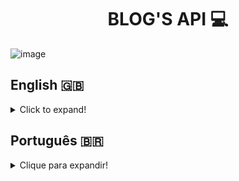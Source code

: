 <h1 align="center">BLOG'S API 💻</h1>

![image](https://user-images.githubusercontent.com/96205316/188949516-601b96c9-4ceb-4036-bf19-a5ff73270201.png)

## English 🇬🇧
<details>
  <summary>Click to expand!</summary>
  
### Description 📝
Blog's API is a RESTful API Developed with the MSC (Model-Service-Controller) layered software architecture, using the Sequelize ORM to manage database queries and manipulation. This project was developed during the Back-end module at [Trybe](https://www.betrybe.com/), in August, 2022. The objective of Blog's API was to simulate the system of a blog, managing login, users, post categories and posts.
The following ERD (Entity-Relationship Diagram) was provided for database construction.
![image](https://user-images.githubusercontent.com/96205316/188949372-e171e27d-adfe-47fb-a28c-45ed4a5f8d0f.png)


### Technologies and Tools 🔧
<img src="https://img.shields.io/badge/npm-CB3837?style=for-the-badge&logo=npm&logoColor=white" alt="npm-logo"/>
<img src="https://img.shields.io/badge/Docker-2CA5E0?style=for-the-badge&logo=docker&logoColor=white" alt="docker-logo"/>
<img src="https://img.shields.io/badge/MySQL-005C84?style=for-the-badge&logo=mysql&logoColor=white" alt="mysql-logo">
<img src="https://img.shields.io/badge/Node.js-339933?style=for-the-badge&logo=nodedotjs&logoColor=white" alt="nodejs-logo"/>
<img src="https://img.shields.io/badge/Express.js-000000?style=for-the-badge&logo=express&logoColor=white" alt="express-logo"/>
<img src="https://img.shields.io/badge/Sequelize-52B0E7?style=for-the-badge&logo=Sequelize&logoColor=white" alt="sequelize-logo" />
<img src="https://img.shields.io/badge/JWT-000000?style=for-the-badge&logo=JSON%20web%20tokens&logoColor=white" alt="jwt-logo" />
<img src="https://img.shields.io/badge/Postman-FF6C37?style=for-the-badge&logo=Postman&logoColor=white" alt="postman-logo"/>
<img src="https://img.shields.io/badge/Swagger-85EA2D?style=for-the-badge&logo=Swagger&logoColor=white" alt="swagger-logo"/>

Blog's API was developed through **Docker** to create an isolated development environment. The **npm** packages **dotenv** and **express-rescue** were used to manage environment variables and deal with asynchronous errors, respectively. This project was developed using the **MSC** (Model-Service-Controller) layered architecture, using the ORM **Sequelize** to take care of all database manipulation and querying abstration. Also, the **jsonwebtoken** (JWT) library was used to generate and authenticate tokens, aiming to add a security layer into this API using validation middlewares.   
The **Express.js** framework was used to design and structure this API's endpoints following **REST** Principles. **Nodemon** and **Postman** were used to monitor and test scripts and requests during development. Afterwards, **Swagger** was used to write this API's documentation.

### Installation 📋
1. Create a directory using the **mkdir** command:
```
  mkdir saraivais-projects
```

2. Access the directory using the **cd** command and clone the repository:
```
  cd saraivais-projects
  git clone https://github.com/saraivais/blogs-api
```

3. Access the project directory and install it's dependencies:
```
  cd blogs-api
  npm i
```

4. Lastly, use the **npm start** command and access the **API documentation** via browser, using the following url
```
  http://localhost:3000
```
  
### If you'd like more information, this API is also available on Postman!


</details>

## Português 🇧🇷
<details>
  <summary>Clique para expandir!</summary>
  
### Descrição 📝
Blog's API é uma API RESTful desenvolvida com a arquitetura de software em camadas MSC (Model-Service-Controller), utilizando o Sequelize ORM para gerenciar consultas e manipulação de banco de dados. Este projeto foi desenvolvido durante o módulo Back-end em [Trybe](https://www.betrybe.com/), em Agosto de 2022. O objetivo do Blog's API foi simular o sistema de um blog, gerenciando login, usuários , categorias de postagem e postagens.
O seguinte ERD (Diagrama Entidade-Relacionamento) foi fornecido para construção do banco de dados.
![image](https://user-images.githubusercontent.com/96205316/188949391-495c5e8d-4f6b-40b0-ab36-45d74228392d.png)


### Tecnologias e Ferramentas 🔧
<img src="https://img.shields.io/badge/npm-CB3837?style=for-the-badge&logo=npm&logoColor=white" alt="npm-logo"/>
<img src="https://img.shields.io/badge/Docker-2CA5E0?style=for-the-badge&logo=docker&logoColor=white" alt="docker-logo"/>
<img src="https://img.shields.io/badge/MySQL-005C84?style=for-the-badge&logo=mysql&logoColor=white" alt="mysql-logo">
<img src="https://img.shields.io/badge/Node.js-339933?style=for-the-badge&logo=nodedotjs&logoColor=white" alt="nodejs-logo"/>
<img src="https://img.shields.io/badge/Express.js-000000?style=for-the-badge&logo=express&logoColor=white" alt="express-logo"/>
<img src="https://img.shields.io/badge/Sequelize-52B0E7?style=for-the-badge&logo=Sequelize&logoColor=white" alt="sequelize-logo" />
<img src="https://img.shields.io/badge/JWT-000000?style=for-the-badge&logo=JSON%20web%20tokens&logoColor=white" alt="jwt-logo" />
<img src="https://img.shields.io/badge/Postman-FF6C37?style=for-the-badge&logo=Postman&logoColor=white" alt="postman-logo"/>
<img src="https://img.shields.io/badge/Swagger-85EA2D?style=for-the-badge&logo=Swagger&logoColor=white" alt="swagger-logo"/>

Blog's API foi desenvolvido por meio do **Docker** para criar um ambiente de desenvolvimento isolado. Os pacotes **npm** **dotenv** e **express-rescue** foram usados para gerenciar variáveis de ambiente e lidar com erros assíncronos, respectivamente. Este projeto foi desenvolvido utilizando a arquitetura em camadas **MSC** (Model-Service-Controller), utilizando o ORM **Sequelize** para cuidar de toda a abstração de consultas e manipulação do banco de dados. Além disso, a biblioteca **jsonwebtoken** (JWT) foi utilizada para gerar e autenticar tokens, com o objetivo de adicionar uma camada de segurança a esta API utilizando middlewares de validação.   
O framework **Express.js** foi usado para projetar e estruturar os endpoints dessa API seguindo os Princípios **REST**. O **Nodemon** e o **Postman** fora, usados para monitorar e testar scripts e solicitações durante o desenvolvimento. Posteriormente, **Swagger** foi utilizado para escrever a documentação desta API.

### Instalação 📋
1. Crie um diretório usando o comando **mkdir**:
```
  mkdir saraivais-projetos
```

2. Acesse o diretório usando o comando **cd** e clone o repositório:
```
  cd saraivais-projetos
  git clone https://github.com/saraivais/blogs-api
```

3. Acesse o diretório do projeto e instale suas dependências:
```
  cd blogs-api
  npm i
```

4. Por fim, use o comando **npm start** e acesse a **documentação da API** pelo navegador, usando o seguinte URL
```
  http://localhost:3000
```
  
### Se você quiser mais informações, essa API também está disponível no Postman!

  
</details>
